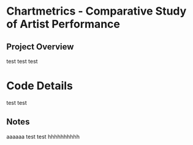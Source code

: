 # Chartmetrics - Comparative Study of Artist Performance 
## Project Overview
test test test
# Code Details
test test
## Notes
aaaaaa test test hhhhhhhhhh
